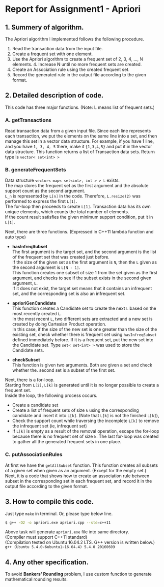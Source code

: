 # Report for Assignment1 - Apriori


## 1. Summery of algorithm.

The Apriori algorithm I implemented follows the following procedure.
1. Read the transaction data from the input file.
2. Create a frequent set with one element.
3. Use the Apriori algorithm to create a frequent set of 2, 3, 4, ..., N elements. 4. Increase N until no more frequent sets are created.
5. Create an Association rule using the created frequent set.
6. Record the generated rule in the output file according to the given format.


## 2. Detailed description of code.

This code has three major functions. (Note: L means list of frequent sets.)

### A. getTransactions

Read transaction data from a given input file. Since each line represents each transaction,
we put the elements on the same line into a set, and then manage this set in a vector data structure.
For example, if you have 1 line, and you have ```1, 3, 4, 5``` there, make it ```{1,3,4,5}``` and put it in the vector data structure. This function returns a list of Transaction data sets.
Return type is ```vector< set<int> >```

### B. generateFrequentSets

Data structure ```vector< map< set<int>, int > > L``` exists.  
The map stores the frequent set as the first argument and the absolute support count as the
second argument.  
```L_n``` is represented by ```L[n]``` in the code. Therefore, ```L.resize(2)``` was performed to express the
first ```L[1]```.  
The for-loop then proceeds to create ```L[1]```. Transaction data has its own unique elements,
which counts the total number of elements.  
If the count result satisfies the given minimum support condition, put it in ```L[1]```.  

Next, there are three functions. (Expressed in C++11 lambda function and auto type)  

- **hasInfreqSubset**  
The first argument is the target set, and the second argument is the list of the frequent set that was created just before.  
If the size of the given set as the first argument is ```N```, then the ```L``` given as the second argument is ```L[N - 1]```.  
This function creates one subset of size 1 from the set given as the first argument, and checks to see if the subset exists in the second given argument, ```L```.  
If it does not exist, the target set means that it contains an infrequent set, and the corresponding set is also an infrequent set.

- **aprioriGenCandidate**  
This function creates a Candidate set to create the next ```L``` based on the most recently created ```L```.  
In the most recent ```L```, two different sets are extracted and a new set is created by doing Cartesian Product operation.  
In this case, if the size of the new set is one greater than the size of the existing set, check whether there is frequent set using ```hasInfreqSubset``` defined immediately before. If it is a frequent set, put the new set into the Candidate set.
Type ```set< set<int> >``` was used to store the Candidate sets.

- **checkSubset**  
This function is given two arguments. Both are given a set and check whether the. second set is a subset of the first set.


Next, there is a for-loop.  
Starting from ```L[2]```, ```L[k]``` is generated until it is no longer possible to create a frequent set.  
Inside the loop, the following process occurs.
- Create a candidate set
- Create a list of frequent sets of size ```k``` using the corresponding candidate and insert it
into ```L[k]```. (Note that ```L[k]``` is not the finished ```L[k]```),
- Check the support count while traversing the incomplete ```L[k]``` to remove the infrequent set (ie, infrequent set)
- If ```L[k]``` is empty as a result of the removal operation, escape the for-loop because
there is no frequent set of size ```k```.
The last for-loop was created to gather all the generated frequent sets in one place.


### C. putAssociationRules

At first we have the ```getAllSubset``` function. This function creates all subsets of a given set when given as an argument. (Except for the empty set.)   
Next, it is a code that shows how to create an association rule between subset in the corresponding set in each frequent set, and record it in the output file according to the given format.


## 3. How to compile this code.
Just type ```make``` in terminal. Or, please type below line.
```sh
$ g++ -O2 -o apriori.exe apriori.cpp --std=c++11
```
Above task will generate ```apriori.exe``` file into same directory.  
(Compiler must support C++11 standard)  
(Compilation tested on Ubuntu 16.04.2 LTS. G++ version is written below.)  
```g++ (Ubuntu 5.4.0-6ubuntu1~16.04.4) 5.4.0 20160609```


## 4. Any other specification.
To avoid **Bankers' Rounding** problem, I use custom function to generate mathematical rounding results.
